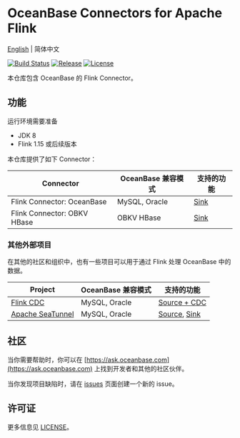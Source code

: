 # OceanBase Connectors for Apache Flink

[English](README.md) | 简体中文

[![Build Status](https://github.com/oceanbase/flink-connector-oceanbase/actions/workflows/maven_build_main.yml/badge.svg?branch=main)](https://github.com/oceanbase/flink-connector-oceanbase/actions/workflows/maven_build_main.yml)
[![Release](https://img.shields.io/github/release/oceanbase/flink-connector-oceanbase.svg)](https://github.com/oceanbase/flink-connector-oceanbase/releases)
[![License](https://img.shields.io/badge/license-Mulan%20PSL%20v2-green.svg)](LICENSE)

本仓库包含 OceanBase 的 Flink Connector。

## 功能

运行环境需要准备

- JDK 8
- Flink 1.15 或后续版本

本仓库提供了如下 Connector：

| Connector                   | OceanBase 兼容模式 | 支持的功能                                              |
|-----------------------------|----------------|----------------------------------------------------|
| Flink Connector: OceanBase  | MySQL, Oracle  | [Sink](docs/sink/flink-connector-oceanbase_cn.md)  |
| Flink Connector: OBKV HBase | OBKV HBase     | [Sink](docs/sink/flink-connector-obkv-hbase_cn.md) |

### 其他外部项目

在其他的社区和组织中，也有一些项目可以用于通过 Flink 处理 OceanBase 中的数据。

| Project                                                        | OceanBase 兼容模式 | 支持的功能                                                                                                                                            |
|----------------------------------------------------------------|----------------|--------------------------------------------------------------------------------------------------------------------------------------------------|
| [Flink CDC](https://github.com/ververica/flink-cdc-connectors) | MySQL, Oracle  | [Source + CDC](https://ververica.github.io/flink-cdc-connectors/master/content/connectors/oceanbase-cdc%28ZH%29.html)                            |
| [Apache SeaTunnel](https://github.com/apache/seatunnel)        | MySQL, Oracle  | [Source](https://seatunnel.apache.org/docs/connector-v2/source/OceanBase), [Sink](https://seatunnel.apache.org/docs/connector-v2/sink/OceanBase) |

## 社区

当你需要帮助时，你可以在 [https://ask.oceanbase.com](https://ask.oceanbase.com) 上找到开发者和其他的社区伙伴。

当你发现项目缺陷时，请在 [issues](https://github.com/oceanbase/flink-connector-oceanbase/issues) 页面创建一个新的 issue。

## 许可证

更多信息见 [LICENSE](LICENSE)。

